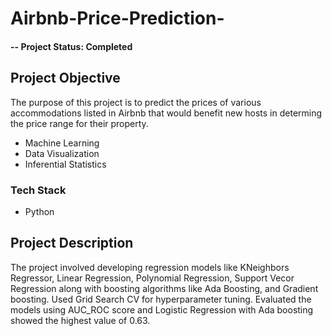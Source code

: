 # Airbnb-Price-Prediction-

#### -- Project Status: Completed

## Project Objective
The purpose of this project is to predict the prices of various accommodations listed in Airbnb  that would benefit new hosts in determing the price range for their property.
* Machine Learning
* Data Visualization
* Inferential Statistics

### Tech Stack
* Python 

## Project Description
The project involved developing regression models like KNeighbors Regressor, Linear Regression, Polynomial Regression, Support Vecor Regression along with boosting algorithms like Ada Boosting,
and Gradient boosting. Used Grid Search CV for hyperparameter tuning. Evaluated the models using AUC_ROC score and Logistic Regression with Ada boosting showed the highest value of 0.63.
